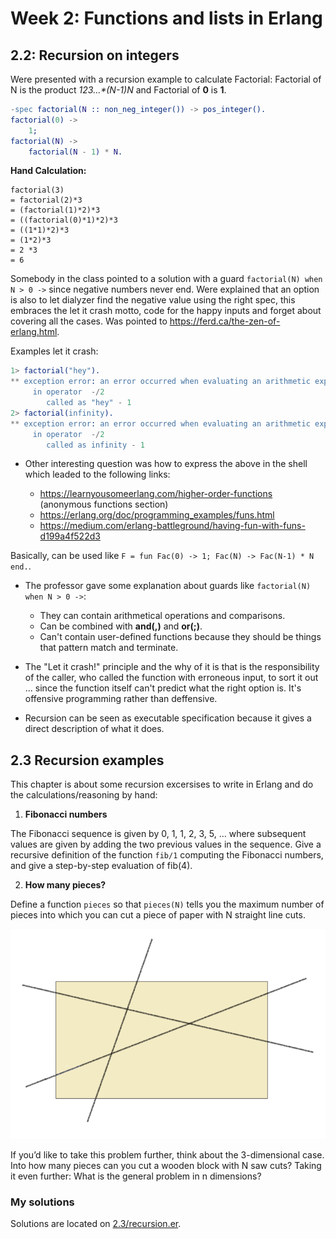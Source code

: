 # Week 2: Functions and lists in Erlang

## 2.2: Recursion on integers

Were presented with a recursion example to calculate Factorial:
Factorial of N is the product **1*2*3*...*(N-1)*N** and Factorial of **0** is **1**.

```erlang
-spec factorial(N :: non_neg_integer()) -> pos_integer().
factorial(0) ->
	1;
factorial(N) ->
	factorial(N - 1) * N.
```

**Hand Calculation:**

```
factorial(3)
= factorial(2)*3
= (factorial(1)*2)*3
= ((factorial(0)*1)*2)*3
= ((1*1)*2)*3
= (1*2)*3
= 2 *3
= 6
```

Somebody in the class pointed to a solution with a guard `factorial(N) when N > 0 ->` since negative numbers never end. Were explained that an option is also to let dialyzer find the negative value using the right spec, this embraces the let it crash motto, code for the happy inputs and forget about covering all the cases. Was pointed to https://ferd.ca/the-zen-of-erlang.html.

Examples let it crash:

```erlang
1> factorial("hey").
** exception error: an error occurred when evaluating an arithmetic expression
     in operator  -/2
        called as "hey" - 1
2> factorial(infinity).
** exception error: an error occurred when evaluating an arithmetic expression
     in operator  -/2
        called as infinity - 1
```

* Other interesting question was how to express the above in the shell which leaded to the following links:

	- https://learnyousomeerlang.com/higher-order-functions (anonymous functions section)
	- https://erlang.org/doc/programming_examples/funs.html
	- https://medium.com/erlang-battleground/having-fun-with-funs-d199a4f522d3

Basically, can be used like `F = fun Fac(0) -> 1; Fac(N) -> Fac(N-1) * N end.`.

* The professor gave some explanation about guards like `factorial(N) when N > 0 ->`:

	- They can contain arithmetical operations and comparisons.
	- Can be combined with **and(,)** and **or(;)**.
	- Can't contain user-defined functions because they should be things that pattern match and terminate.

* The "Let it crash!" principle and the why of it is that is the responsibility of the caller, who called the function with erroneous input, to sort it out ... since the function itself can't predict what the right option is. It's offensive programming rather than deffensive.

* Recursion can be seen as executable specification because it gives a direct description of what it does.

## 2.3  Recursion examples

This chapter is about some recursion excersises to write in Erlang and do the calculations/reasoning by hand:

1. **Fibonacci numbers**

The Fibonacci sequence is given by 0, 1, 1, 2, 3, 5, … where subsequent values are given by adding the two previous values in the sequence.
Give a recursive definition of the function `fib/1` computing the Fibonacci numbers, and give a step-by-step evaluation of fib(4).

2. **How many pieces?**

Define a function `pieces` so that `pieces(N)` tells you the maximum number of pieces into which you can cut a piece of paper with N straight line cuts.

![pieces.png](2.3/pieces.png)

If you’d like to take this problem further, think about the 3-dimensional case. Into how many pieces can you cut a wooden block with N saw cuts?
Taking it even further: What is the general problem in n dimensions?

### My solutions

Solutions are located on [2.3/recursion.er](2.3/recursion.erl).



